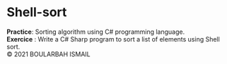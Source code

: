 # Shell-sort
<b>Practice</b>: Sorting algorithm using C# programming language.
<br>
<b>Exercice</b> : Write a C# Sharp program to sort a list of elements using Shell sort.
<br>
&copy; 2021 BOULARBAH ISMAIL
